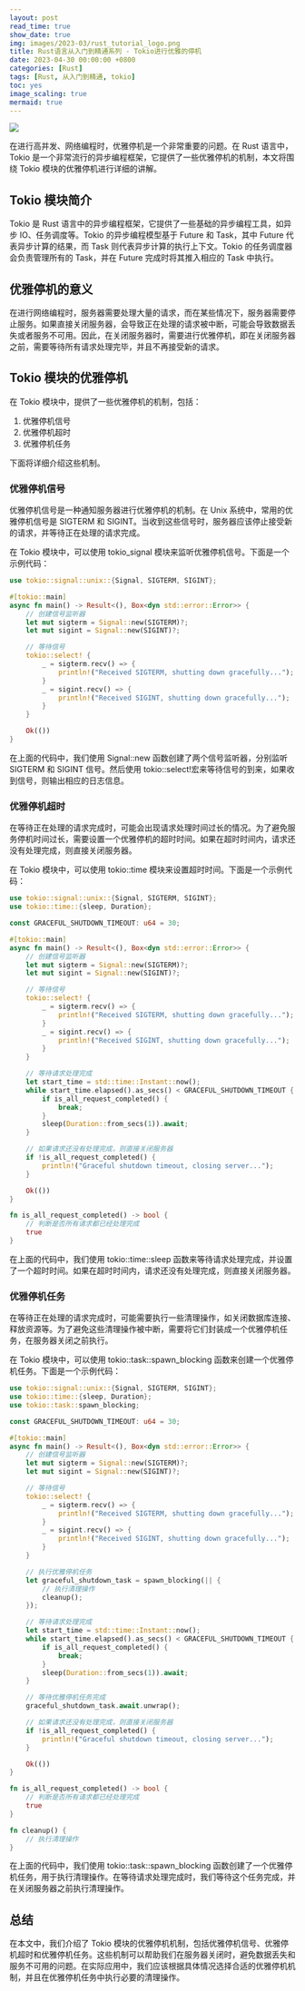 ```yaml
---
layout: post
read_time: true
show_date: true
img: images/2023-03/rust_tutorial_logo.png
title: Rust语言从入门到精通系列 - Tokio进行优雅的停机
date: 2023-04-30 00:00:00 +0800
categories: [Rust]
tags: [Rust, 从入门到精通, tokio]
toc: yes
image_scaling: true
mermaid: true
---
```


![](/images/2023-03/rust_tutorial_logo.png)

在进行高并发、网络编程时，优雅停机是一个非常重要的问题。在 Rust 语言中，Tokio 是一个非常流行的异步编程框架，它提供了一些优雅停机的机制，本文将围绕 Tokio 模块的优雅停机进行详细的讲解。

## Tokio 模块简介

Tokio 是 Rust 语言中的异步编程框架，它提供了一些基础的异步编程工具，如异步 IO、任务调度等。Tokio 的异步编程模型基于 Future 和 Task，其中 Future 代表异步计算的结果，而 Task 则代表异步计算的执行上下文。Tokio 的任务调度器会负责管理所有的 Task，并在 Future 完成时将其推入相应的 Task 中执行。

## 优雅停机的意义

在进行网络编程时，服务器需要处理大量的请求，而在某些情况下，服务器需要停止服务。如果直接关闭服务器，会导致正在处理的请求被中断，可能会导致数据丢失或者服务不可用。因此，在关闭服务器时，需要进行优雅停机，即在关闭服务器之前，需要等待所有请求处理完毕，并且不再接受新的请求。

## Tokio 模块的优雅停机

在 Tokio 模块中，提供了一些优雅停机的机制，包括：

1. 优雅停机信号
2. 优雅停机超时
3. 优雅停机任务

下面将详细介绍这些机制。

### 优雅停机信号

优雅停机信号是一种通知服务器进行优雅停机的机制。在 Unix 系统中，常用的优雅停机信号是 SIGTERM 和 SIGINT。当收到这些信号时，服务器应该停止接受新的请求，并等待正在处理的请求完成。

在 Tokio 模块中，可以使用 tokio_signal 模块来监听优雅停机信号。下面是一个示例代码：

```rust
use tokio::signal::unix::{Signal, SIGTERM, SIGINT};

#[tokio::main]
async fn main() -> Result<(), Box<dyn std::error::Error>> {
    // 创建信号监听器
    let mut sigterm = Signal::new(SIGTERM)?;
    let mut sigint = Signal::new(SIGINT)?;

    // 等待信号
    tokio::select! {
        _ = sigterm.recv() => {
            println!("Received SIGTERM, shutting down gracefully...");
        }
        _ = sigint.recv() => {
            println!("Received SIGINT, shutting down gracefully...");
        }
    }

    Ok(())
}
```

在上面的代码中，我们使用 Signal::new 函数创建了两个信号监听器，分别监听 SIGTERM 和 SIGINT 信号。然后使用 tokio::select!宏来等待信号的到来，如果收到信号，则输出相应的日志信息。

### 优雅停机超时

在等待正在处理的请求完成时，可能会出现请求处理时间过长的情况。为了避免服务停机时间过长，需要设置一个优雅停机的超时时间。如果在超时时间内，请求还没有处理完成，则直接关闭服务器。

在 Tokio 模块中，可以使用 tokio::time 模块来设置超时时间。下面是一个示例代码：

```rust
use tokio::signal::unix::{Signal, SIGTERM, SIGINT};
use tokio::time::{sleep, Duration};

const GRACEFUL_SHUTDOWN_TIMEOUT: u64 = 30;

#[tokio::main]
async fn main() -> Result<(), Box<dyn std::error::Error>> {
    // 创建信号监听器
    let mut sigterm = Signal::new(SIGTERM)?;
    let mut sigint = Signal::new(SIGINT)?;

    // 等待信号
    tokio::select! {
        _ = sigterm.recv() => {
            println!("Received SIGTERM, shutting down gracefully...");
        }
        _ = sigint.recv() => {
            println!("Received SIGINT, shutting down gracefully...");
        }
    }

    // 等待请求处理完成
    let start_time = std::time::Instant::now();
    while start_time.elapsed().as_secs() < GRACEFUL_SHUTDOWN_TIMEOUT {
        if is_all_request_completed() {
            break;
        }
        sleep(Duration::from_secs(1)).await;
    }

    // 如果请求还没有处理完成，则直接关闭服务器
    if !is_all_request_completed() {
        println!("Graceful shutdown timeout, closing server...");
    }

    Ok(())
}

fn is_all_request_completed() -> bool {
    // 判断是否所有请求都已经处理完成
    true
}
```

在上面的代码中，我们使用 tokio::time::sleep 函数来等待请求处理完成，并设置了一个超时时间。如果在超时时间内，请求还没有处理完成，则直接关闭服务器。

### 优雅停机任务

在等待正在处理的请求完成时，可能需要执行一些清理操作，如关闭数据库连接、释放资源等。为了避免这些清理操作被中断，需要将它们封装成一个优雅停机任务，在服务器关闭之前执行。

在 Tokio 模块中，可以使用 tokio::task::spawn_blocking 函数来创建一个优雅停机任务。下面是一个示例代码：

```rust
use tokio::signal::unix::{Signal, SIGTERM, SIGINT};
use tokio::time::{sleep, Duration};
use tokio::task::spawn_blocking;

const GRACEFUL_SHUTDOWN_TIMEOUT: u64 = 30;

#[tokio::main]
async fn main() -> Result<(), Box<dyn std::error::Error>> {
    // 创建信号监听器
    let mut sigterm = Signal::new(SIGTERM)?;
    let mut sigint = Signal::new(SIGINT)?;

    // 等待信号
    tokio::select! {
        _ = sigterm.recv() => {
            println!("Received SIGTERM, shutting down gracefully...");
        }
        _ = sigint.recv() => {
            println!("Received SIGINT, shutting down gracefully...");
        }
    }

    // 执行优雅停机任务
    let graceful_shutdown_task = spawn_blocking(|| {
        // 执行清理操作
        cleanup();
    });

    // 等待请求处理完成
    let start_time = std::time::Instant::now();
    while start_time.elapsed().as_secs() < GRACEFUL_SHUTDOWN_TIMEOUT {
        if is_all_request_completed() {
            break;
        }
        sleep(Duration::from_secs(1)).await;
    }

    // 等待优雅停机任务完成
    graceful_shutdown_task.await.unwrap();

    // 如果请求还没有处理完成，则直接关闭服务器
    if !is_all_request_completed() {
        println!("Graceful shutdown timeout, closing server...");
    }

    Ok(())
}

fn is_all_request_completed() -> bool {
    // 判断是否所有请求都已经处理完成
    true
}

fn cleanup() {
    // 执行清理操作
}
```

在上面的代码中，我们使用 tokio::task::spawn_blocking 函数创建了一个优雅停机任务，用于执行清理操作。在等待请求处理完成时，我们等待这个任务完成，并在关闭服务器之前执行清理操作。

## 总结

在本文中，我们介绍了 Tokio 模块的优雅停机机制，包括优雅停机信号、优雅停机超时和优雅停机任务。这些机制可以帮助我们在服务器关闭时，避免数据丢失和服务不可用的问题。在实际应用中，我们应该根据具体情况选择合适的优雅停机机制，并且在优雅停机任务中执行必要的清理操作。

